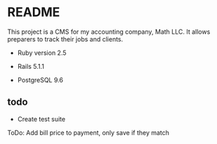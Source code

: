 # README

This project is a CMS for my accounting company, Math LLC. It allows preparers to track their jobs and clients.


* Ruby version 2.5

* Rails 5.1.1

* PostgreSQL 9.6

## todo

* Create test suite

ToDo:
Add bill price to payment, only save if they match
